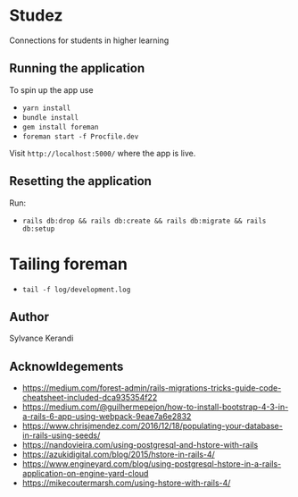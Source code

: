 # Studez

Connections for students in higher learning

## Running the application

To spin up the app use

- `yarn install`
- `bundle install`
- `gem install foreman`
- `foreman start -f Procfile.dev`

Visit `http://localhost:5000/` where the app is live.

## Resetting the application

Run:

- `rails db:drop && rails db:create && rails db:migrate && rails db:setup`

# Tailing foreman

- `tail -f log/development.log`

## Author

Sylvance Kerandi

## Acknowldegements

- https://medium.com/forest-admin/rails-migrations-tricks-guide-code-cheatsheet-included-dca935354f22
- https://medium.com/@guilhermepejon/how-to-install-bootstrap-4-3-in-a-rails-6-app-using-webpack-9eae7a6e2832
- https://www.chrisjmendez.com/2016/12/18/populating-your-database-in-rails-using-seeds/
- https://nandovieira.com/using-postgresql-and-hstore-with-rails
- https://azukidigital.com/blog/2015/hstore-in-rails-4/
- https://www.engineyard.com/blog/using-postgresql-hstore-in-a-rails-application-on-engine-yard-cloud
- https://mikecoutermarsh.com/using-hstore-with-rails-4/
